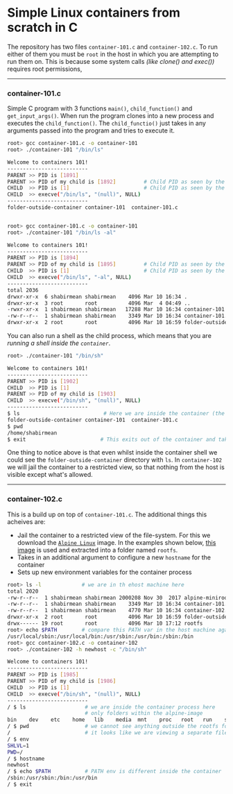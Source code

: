 # Simple Linux containers from scratch in C

The repository has two files `container-101.c` and `container-102.c`. To run either of them you must be `root` in the host in which you are attempting to run them on. This is because some system calls _(like clone() and exec())_ requires root permissions,

---
### container-101.c

Simple C program with 3 functions `main()`, `child_function()` and `get_input_args()`. When run the program clones into a new process and executes the `child_function()`. The `child_functio()` just takes in any arguments passed into the program and tries to execute it.

```sh
root> gcc container-101.c -o container-101
root> ./container-101 "/bin/ls"

Welcome to containers 101!
--------------------------
PARENT >> PID is [1891]
PARENT >> PID of my child is [1892]         # Child PID as seen by the parent
CHILD  >> PID is [1]                        # Child PID as seen by the child (inside container)
CHILD  >> execve("/bin/ls", "(null)", NULL)
--------------------------
folder-outside-container container-101  container-101.c


root> gcc container-101.c -o container-101
root> ./container-101 "/bin/ls -al"

Welcome to containers 101!
--------------------------
PARENT >> PID is [1894]
PARENT >> PID of my child is [1895]         # Child PID as seen by the parent
CHILD  >> PID is [1]                        # Child PID as seen by the child (inside container)
CHILD  >> execve("/bin/ls", "-al", NULL)
--------------------------
total 2036
drwxr-xr-x  6 shabirmean shabirmean    4096 Mar 10 16:34 .
drwxr-xr-x  3 root       root          4096 Mar  4 04:49 ..
-rwxr-xr-x  1 shabirmean shabirmean   17288 Mar 10 16:34 container-101
-rw-r--r--  1 shabirmean shabirmean    3349 Mar 10 16:34 container-101.c
drwxr-xr-x  2 root       root          4096 Mar 10 16:59 folder-outside-container
```

You can also run a shell as the child process, which means that you are _running a shell inside the `container`_.

```sh
root> ./container-101 "/bin/sh"

Welcome to containers 101!
--------------------------
PARENT >> PID is [1902]
CHILD  >> PID is [1]
PARENT >> PID of my child is [1903]
CHILD  >> execve("/bin/sh", "(null)", NULL)
--------------------------
$ ls                           # Here we are inside the container (the child shell process)
folder-outside-container container-101  container-101.c
$ pwd
/home/shabirmean
$ exit                        # This exits out of the container and takes us to the original shell
```

One thing to notice above is that even whilst inside the container shell we could see the `folder-outside-container` directory with `ls`. In `container-102` we will jail the container to a restricted view, so that nothing from the host is visible except what's allowed.

---
### container-102.c

This is a build up on top of `container-101.c`. The additional things this acheives are:
- Jail the container to a restricted view of the file-system. For this we download the [`Alpine Linux`](https://github.com/yobasystems/alpine) image. In the examples shown below, [this image](http://nl.alpinelinux.org/alpine/v3.7/releases/x86_64/alpine-minirootfs-3.7.0-x86_64.tar.gz) is used and extracted into a folder named `rootfs`.
- Takes in an additional argument to configure a new `hostname` for the container
- Sets up new environment variables for the container process

```sh
root> ls -l             # we are in th ehost machine here
total 2020
-rw-r--r--  1 shabirmean shabirmean 2000208 Nov 30  2017 alpine-minirootfs-3.7.0-x86_64.tar.gz
-rw-r--r--  1 shabirmean shabirmean    3349 Mar 10 16:34 container-101.c
-rw-r--r--  1 shabirmean shabirmean    4770 Mar 10 16:34 container-102.c
drwxr-xr-x  2 root       root          4096 Mar 10 16:59 folder-outside-container
drwx------ 19 root       root          4096 Mar 10 17:12 rootfs
root> echo $PATH        # compare this PATH var in the host machine against the one iniside the container
/usr/local/sbin:/usr/local/bin:/usr/sbin:/usr/bin:/sbin:/bin
root> gcc container-102.c -o container-102
root> ./container-102 -h newhost -c "/bin/sh"

Welcome to containers 101!
--------------------------
PARENT >> PID is [1985]
PARENT >> PID of my child is [1986]
CHILD  >> PID is [1]
CHILD  >> execve("/bin/sh", "(null)", NULL)
--------------------------
/ $ ls                   # we are inside the container process here
                         # only folders within the alpine-image
bin    dev    etc    home   lib    media  mnt    proc   root   run    sbin   srv    sys    tmp    usr    var
/ $ pwd                  # we cannot see anything outside the rootfs folder
/                        # it looks like we are viewing a separate filesystem but its just inside rootfs
/ $ env
SHLVL=1
PWD=/
/ $ hostname
newhost
/ $ echo $PATH           # PATH env is different inside the container
/sbin:/usr/sbin:/bin:/usr/bin
/ $ exit
```

